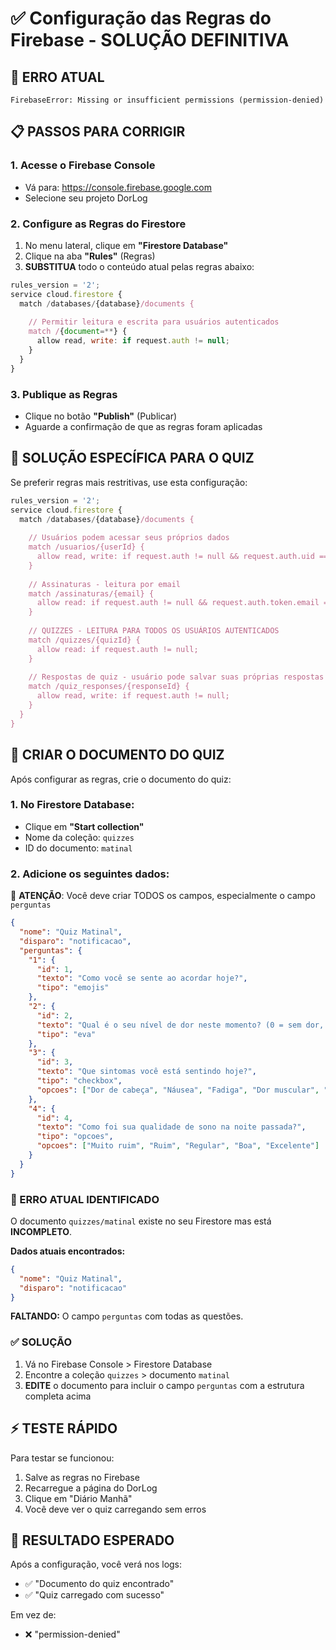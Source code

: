 # ✅ Configuração das Regras do Firebase - SOLUÇÃO DEFINITIVA

## 🚨 ERRO ATUAL
```
FirebaseError: Missing or insufficient permissions (permission-denied)
```

## 📋 PASSOS PARA CORRIGIR

### 1. Acesse o Firebase Console
- Vá para: https://console.firebase.google.com
- Selecione seu projeto DorLog

### 2. Configure as Regras do Firestore
1. No menu lateral, clique em **"Firestore Database"**
2. Clique na aba **"Rules"** (Regras)
3. **SUBSTITUA** todo o conteúdo atual pelas regras abaixo:

```javascript
rules_version = '2';
service cloud.firestore {
  match /databases/{database}/documents {
    
    // Permitir leitura e escrita para usuários autenticados
    match /{document=**} {
      allow read, write: if request.auth != null;
    }
  }
}
```

### 3. Publique as Regras
- Clique no botão **"Publish"** (Publicar)
- Aguarde a confirmação de que as regras foram aplicadas

## 🎯 SOLUÇÃO ESPECÍFICA PARA O QUIZ

Se preferir regras mais restritivas, use esta configuração:

```javascript
rules_version = '2';
service cloud.firestore {
  match /databases/{database}/documents {
    
    // Usuários podem acessar seus próprios dados
    match /usuarios/{userId} {
      allow read, write: if request.auth != null && request.auth.uid == userId;
    }
    
    // Assinaturas - leitura por email
    match /assinaturas/{email} {
      allow read: if request.auth != null && request.auth.token.email == email;
    }
    
    // QUIZZES - LEITURA PARA TODOS OS USUÁRIOS AUTENTICADOS
    match /quizzes/{quizId} {
      allow read: if request.auth != null;
    }
    
    // Respostas de quiz - usuário pode salvar suas próprias respostas
    match /quiz_responses/{responseId} {
      allow read, write: if request.auth != null;
    }
  }
}
```

## 📂 CRIAR O DOCUMENTO DO QUIZ

Após configurar as regras, crie o documento do quiz:

### 1. No Firestore Database:
- Clique em **"Start collection"**
- Nome da coleção: `quizzes`
- ID do documento: `matinal`

### 2. Adicione os seguintes dados:

🚨 **ATENÇÃO**: Você deve criar TODOS os campos, especialmente o campo `perguntas`

```json
{
  "nome": "Quiz Matinal",
  "disparo": "notificacao",
  "perguntas": {
    "1": {
      "id": 1,
      "texto": "Como você se sente ao acordar hoje?",
      "tipo": "emojis"
    },
    "2": {
      "id": 2,
      "texto": "Qual é o seu nível de dor neste momento? (0 = sem dor, 10 = dor máxima)",
      "tipo": "eva"
    },
    "3": {
      "id": 3,
      "texto": "Que sintomas você está sentindo hoje?",
      "tipo": "checkbox",
      "opcoes": ["Dor de cabeça", "Náusea", "Fadiga", "Dor muscular", "Ansiedade", "Nenhum"]
    },
    "4": {
      "id": 4,
      "texto": "Como foi sua qualidade de sono na noite passada?",
      "tipo": "opcoes",
      "opcoes": ["Muito ruim", "Ruim", "Regular", "Boa", "Excelente"]
    }
  }
}
```

### 🔧 ERRO ATUAL IDENTIFICADO
O documento `quizzes/matinal` existe no seu Firestore mas está **INCOMPLETO**. 

**Dados atuais encontrados:**
```json
{
  "nome": "Quiz Matinal",
  "disparo": "notificacao"
}
```

**FALTANDO:** O campo `perguntas` com todas as questões.

### ✅ SOLUÇÃO
1. Vá no Firebase Console > Firestore Database
2. Encontre a coleção `quizzes` > documento `matinal`
3. **EDITE** o documento para incluir o campo `perguntas` com a estrutura completa acima

## ⚡ TESTE RÁPIDO

Para testar se funcionou:
1. Salve as regras no Firebase
2. Recarregue a página do DorLog
3. Clique em "Diário Manhã"
4. Você deve ver o quiz carregando sem erros

## 🔧 RESULTADO ESPERADO

Após a configuração, você verá nos logs:
- ✅ "Documento do quiz encontrado"
- ✅ "Quiz carregado com sucesso"

Em vez de:
- ❌ "permission-denied"